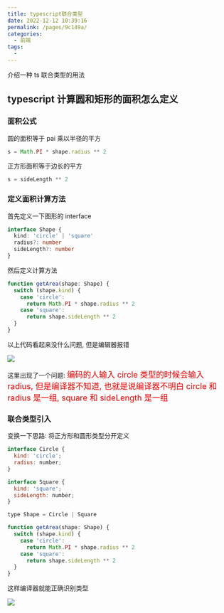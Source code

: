 ```yaml
---
title: typescript联合类型
date: 2022-12-12 10:39:16
permalink: /pages/9c149a/
categories:
  - 前端
tags:
  - 
---
```

介绍一种 ts 联合类型的用法

## typescript 计算圆和矩形的面积怎么定义

### 面积公式

圆的面积等于 pai 乘以半径的平方

```typescript
s = Math.PI * shape.radius ** 2
```

正方形面积等于边长的平方

```typescript
s = sideLength ** 2
```

### 定义面积计算方法

首先定义一下图形的 interface

```typescript
interface Shape {
  kind: 'circle' | 'square'
  radius?: number
  sideLength?: number
}
```

然后定义计算方法

```typescript
function getArea(shape: Shape) {
  switch (shape.kind) {
    case 'circle':
      return Math.PI * shape.radius ** 2
    case 'square':
      return shape.sideLength ** 2
  }
}
```

以上代码看起来没什么问题, 但是编辑器报错

![](https://gcy-1306312261.cos.ap-chengdu.myqcloud.com/blog/20221212104837.png)

这里出现了一个问题: <font color=#dd0000 size=4>编码的人输入 circle 类型的时候会输入 radius, 但是编译器不知道, 也就是说编译器不明白 circle 和 radius 是一组, square 和 sideLength 是一组</font>

### 联合类型引入

变换一下思路: 将正方形和圆形类型分开定义

```javascript
interface Circle {
  kind: 'circle';
  radius: number;
}

interface Square {
  kind: 'square';
  sideLength: number;
}

type Shape = Circle | Square

function getArea(shape: Shape) {
  switch (shape.kind) {
    case 'circle':
      return Math.PI * shape.radius ** 2
    case 'square':
      return shape.sideLength ** 2
  }
}
```

这样编译器就能正确识别类型

![](https://gcy-1306312261.cos.ap-chengdu.myqcloud.com/blog/20221212111127.png)
